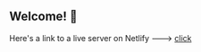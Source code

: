 ## Welcome! 👋

Here's a link to a live server on Netlify ---> [click](https://creative-cajeta-84c287.netlify.app/) 

